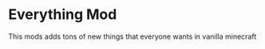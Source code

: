 **Everything Mod**
======================
This mods adds tons of new things that everyone wants in vanilla minecraft
